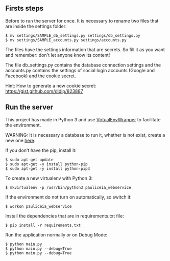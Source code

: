 ## Firsts steps

Before to run the server for once. It is necessary to rename two files that are inside the settings folder:

```
$ mv settings/SAMPLE_db_settings.py settings/db_settings.py
$ mv settings/SAMPLE_accounts.py settings/accounts.py
```

The files have the settings information that are secrets. So fill it as you want and remember: don't let anyone know its content!

The file db_settings.py contains the database connection settings and the accounts.py contains the settings of social login accounts (Google and Facebook) and the cookie secret.

Hint: How to generate a new cookie secret: https://gist.github.com/didip/823887


## Run the server

This project has made in Python 3 and use [VirtualEnvWrapper](http://www.arruda.blog.br/programacao/python/usando-virtualenvwrapper/) to facilitate the environment.

WARNING: It is necessary a database to run it, whether is not exist, create a new one [here](db_connection.md).

If you don't have the pip, install it:
```
$ sudo apt-get update
$ sudo apt-get -y install python-pip
$ sudo apt-get -y install python-pip3
```

To create a new virtualenv with Python 3:

```
$ mkvirtualenv -p /usr/bin/python3 pauliceia_webservice
```

If the environment do not turn on automatically, so switch it:

```
$ workon pauliceia_webservice
```

Install the dependencies that are in requirements.txt file:

```
$ pip install -r requirements.txt
```

Run the application normally or on Debug Mode:

```
$ python main.py
$ python main.py --debug=True
$ python main.py --debug=True
```
